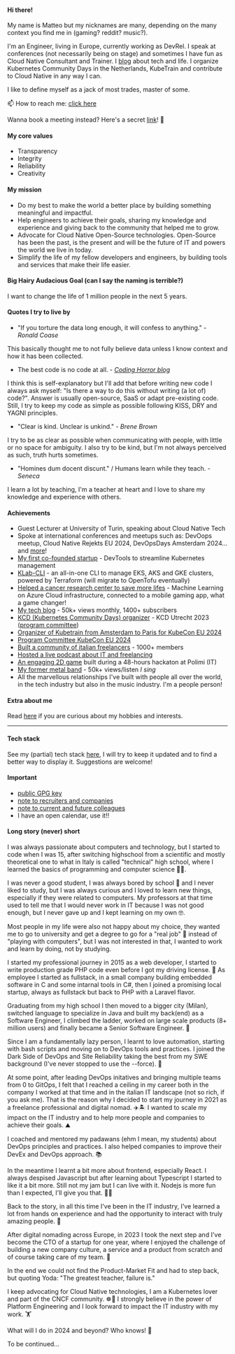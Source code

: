 #### Hi there!

My name is Matteo but my nicknames are many, depending on the many context you find me in (gaming? reddit? music?).

I'm an Engineer, living in Europe, currently working as DevRel. I speak at conferences (not necessarily being on stage) and sometimes I have fun as Cloud Native Consultant and Trainer.
I [blog](content-creation/blog/blog.md) about tech and life.
I organize Kubernetes Community Days in the Netherlands, KubeTrain and contribute to Cloud Native in any way I can.

I like to define myself as a jack of most trades, master of some.

📫 How to reach me: [click here](https://mb-consulting.dev/all-links)

Wanna book a meeting instead? Here's a secret [link](https://mb-consulting.dev/secret)! 🤫

#### My core values

- Transparency
- Integrity
- Reliability
- Creativity

#### My mission

- Do my best to make the world a better place by building something meaningful and impactful.
- Help engineers to achieve their goals, sharing my knowledge and experience and giving back to the community that helped me to grow.
- Advocate for Cloud Native Open-Source technologies. Open-Source has been the past, is the present and will be the future of IT and powers the world we live in today.
- Simplify the life of my fellow developers and engineers, by building tools and services that make their life easier. 

#### Big Hairy Audacious Goal (can I say the naming is terrible?)

I want to change the life of 1 million people in the next 5 years.

#### Quotes I try to live by

- "If you torture the data long enough, it will confess to anything." - _Ronald Coase_ 

This basically thought me to not fully believe data unless I know context and how it has been collected.

- The best code is no code at all. - [_Coding Horror blog_](https://blog.codinghorror.com/the-best-code-is-no-code-at-all/)

I think this is self-explanatory but I'll add that before writing new code I always ask myself: "Is there a way to do this without writing (a lot of) code?". Answer is usually open-source, SaaS or adapt pre-existing code. Still, I try to keep my code as simple as possible following KISS, DRY and YAGNI principles.

- "Clear is kind. Unclear is unkind." - _Brene Brown_

I try to be as clear as possible when communicating with people, with little or no space for ambiguity. I also try to be kind, but I'm not always perceived as such, truth hurts sometimes.

- "Homines dum docent discunt." / Humans learn while they teach. - _Seneca_

I learn a lot by teaching, I'm a teacher at heart and I love to share my knowledge and experience with others.

#### Achievements

- Guest Lecturer at University of Turin, speaking about Cloud Native Tech
- Spoke at international conferences and meetups such as: DevOops meetup, Cloud Native Rejekts EU 2024, DevOpsDays Amsterdam 2024... and [more](https://github.com/mbianchidev/mbianchidev/blob/master/public-speaking/home.md)!
- [My first co-founded startup](https://www.linkedin.com/company/kubelab/) - DevTools to streamline Kubernetes management
- [KLab-CLI](https://github.com/mbianchidev/klab-cli) - an all-in-one CLI to manage EKS, AKS and GKE clusters, powered by Terraform (will migrate to OpenTofu eventually)
- [Helped a cancer research center to save more lifes](https://www.linkedin.com/pulse/kubelab-netherlands-cancer-institute-partner-around-ai-peter-comstock/?utm_source=rss&utm_campaign=articles_sitemaps&utm_medium=google_news) - Machine Learning on Azure Cloud infrastructure, connected to a mobile gaming app, what a game changer!
- [My tech blog](https://mb-consulting.dev/blog) - 50k+ views monthly, 1400+ subscribers
- [KCD (Kubernetes Community Days) organizer](https://community.cncf.io/kcd-netherlands/) - KCD Utrecht 2023 ([program committee](https://www.credly.com/badges/c9bc9d4e-02bb-4bcd-85a3-00f63981688a))
- [Organizer of Kubetrain from Amsterdam to Paris for KubeCon EU 2024](https://kubetrain.io/)
- [Program Committee KubeCon EU 2024](https://www.credly.com/badges/0ab0b4ed-7ca1-4bab-8643-8ad4d06efe70)
- [Built a community of italian freelancers](https://www.linkedin.com/groups/14023713/) - 1000+ members
- [Hosted a live podcast about IT and freelancing](https://www.twitch.tv/freelancezoo)
- [An engaging 2D game](https://github.com/mbianchidev/blockster-2d) built during a 48-hours hackaton at Polimi (IT)
- [My former metal band](https://www.youtube.com/watch?v=XBrvnVmkYJw) - 50k+ views/listen _I sing_
- All the marvellous relationships I've built with people all over the world, in the tech industry but also in the music industry. I'm a people person!

#### Extra about me

Read [here](extra.md) if you are curious about my hobbies and interests.

---

#### Tech stack

See my (partial) tech stack [here](tech-stack.md), I will try to keep it updated and to find a better way to display it. Suggestions are welcome!

#### Important 

- [public GPG key](keys/gpgkey.pub)
- [note to recruiters and companies](note-to-recruiters.md)
- [note to current and future colleagues](note-to-colleagues.md)
- I have an open calendar, use it!!

#### Long story (never) short

I was always passionate about computers and technology, but I started to code when I was 15, after switching highschool from a scientific and mostly theoretical one to what in Italy is called "technical" high school, where I learned the basics of programming and computer science 👨‍💻.

I was never a good student, I was always bored by school 🥱 and I never liked to study, but I was always curious and I loved to learn new things, especially if they were related to computers.
My professors at that time used to tell me that I would never work in IT because I was not good enough, but I never gave up and I kept learning on my own 🤓.

Most people in my life were also not happy about my choice, they wanted me to go to university and get a degree to go for a "real job" 🤨 instead of "playing with computers", but I was not interested in that, I wanted to work and learn by doing, not by studying.

I started my professional journey in 2015 as a web developer, I started to write production grade PHP code even before I got my driving license. 🚗 
As employee I started as fullstack, in a small company building embedded software in C and some intarnal tools in C#, then I joined a promising local startup, always as fullstack but back to PHP with a Laravel flavor.

Graduating from my high school I then moved to a bigger city (Milan), switched language to specialize in Java and built my back(end) as a Software Engineer, I climbed the ladder, worked on large scale products (8+ million users) and finally became a Senior Software Engineer. 👷

Since I am a fundamentally lazy person, I learnt to love automation, starting with bash scripts and moving on to DevOps tools and practices.
I joined the Dark Side of DevOps and Site Reliability taking the best from my SWE background (I've never stopped to use the --force). 🌌

At some point, after leading DevOps initatives and bringing multiple teams from 0 to GitOps, I felt that I reached a ceiling in my career both in the company I worked at that time and in the italian IT landscape (not so rich, if you ask me). 
That is the reason why I decided to start my journey in 2021 as a freelance professional and digital nomad. ✈️🏝️
I wanted to scale my impact on the IT industry and to help more people and companies to achieve their goals. ⛰️

I coached and mentored my padawans (ehm I mean, my students) about DevOps principles and practices. I also helped companies to improve their DevEx and DevOps approach. 📚

In the meantime I learnt a bit more about frontend, especially React. I always despised Javascript but after learning about Typescript I started to like it a bit more. Still not my jam but I can live with it. Nodejs is more fun than I expected, I'll give you that. 🙆‍♂️

Back to the story, in all this time I've been in the IT industry, I've learned a lot from hands on experience and had the opportunity to interact with truly amazing people. 🤝

After digital nomading across Europe, in 2023 I took the next step and I've become the CTO of a startup for one year, where I enjoyed the challenge of building a new company culture, a service and a product from scratch and of course taking care of my team. 🤟

In the end we could not find the Product-Market Fit and had to step back, but quoting Yoda: "The greatest teacher, failure is."

I keep advocating for Cloud Native technologies, I am a Kubernetes lover and part of the CNCF community. ☸️💙
I strongly believe in the power of Platform Engineering and I look forward to impact the IT industry with my work. 🏋️

What will I do in 2024 and beyond? Who knows! 🤩

To be continued...
